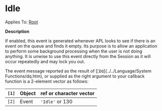 




<h1 class="heading"><span class="name">Idle</span></h1>

Applies To: [Root](../a-z/root.md)


**Description**


If enabled, this event is generated whenever APL looks to see if there is an event on the queue and finds it empty. Its purpose is to allow an application to perform some background processing when the user is not doing anything. It is unwise to use this event directly from the Session as it will occur repeatedly and may lock you out.


The event message reported as the result of [`⎕DQ`](../../Language/System Functions/dq.htm), or supplied as the right argument to your callback function is a 2-element vector as follows:


| `[1]` | Object | ref or character vector |
| --- | --- | ---  |
| `[2]` | Event | `'Idle'` or 130 |



